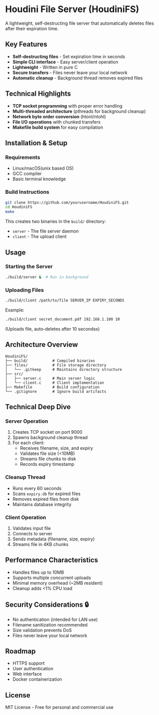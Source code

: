 # Houdini File Server (HoudiniFS) 
A lightweight, self-destructing file server that automatically deletes files after their expiration time.

## Key Features 

- **Self-destructing files** - Set expiration time in seconds
- **Simple CLI interface** - Easy server/client operation
- **Lightweight** - Written in pure C
- **Secure transfers** - Files never leave your local network
- **Automatic cleanup** - Background thread removes expired files

## Technical Highlights 

- **TCP socket programming** with proper error handling
- **Multi-threaded architecture** (pthreads for background cleanup)
- **Network byte order conversion** (htonl/ntohl)
- **File I/O operations** with chunked transfers
- **Makefile build system** for easy compilation

## Installation & Setup 

### Requirements
- Linux/macOS(unix based OS)
- GCC compiler
- Basic terminal knowledge

### Build Instructions
```bash
git clone https://github.com/yourusername/HoudiniFS.git
cd HoudiniFS
make
```

This creates two binaries in the `build/` directory:
* `server` - The file server daemon
* `client` - The upload client

## Usage 

### Starting the Server
```bash
./build/server &  # Run in background
```

### Uploading Files
```bash
./build/client /path/to/file SERVER_IP EXPIRY_SECONDS
```

Example:
```bash
./build/client secret_document.pdf 192.168.1.100 10
```

(Uploads file, auto-deletes after 10 secondss)

## Architecture Overview 
```
HoudiniFS/
├── build/           # Compiled binaries
├── files/           # File storage directory
│   └── .gitkeep     # Maintains directory structure
├── src/
│   ├── server.c     # Main server logic
│   └── client.c     # Client implementation
├── Makefile         # Build configuration
└── .gitignore       # Ignore build artifacts
```

## Technical Deep Dive 

### Server Operation
1. Creates TCP socket on port 9000
2. Spawns background cleanup thread
3. For each client:
   * Receives filename, size, and expiry
   * Validates file size (<10MB)
   * Streams file chunks to disk
   * Records expiry timestamp

### Cleanup Thread
* Runs every 60 seconds
* Scans `expiry.db` for expired files
* Removes expired files from disk
* Maintains database integrity

### Client Operation
1. Validates input file
2. Connects to server
3. Sends metadata (filename, size, expiry)
4. Streams file in 4KB chunks

## Performance Characteristics 
* Handles files up to 10MB
* Supports multiple concurrent uploads
* Minimal memory overhead (~2MB resident)
* Cleanup adds <1% CPU load

## Security Considerations 🔒
* No authentication (intended for LAN use)
* Filename sanitization recommended
* Size validation prevents DoS
* Files never leave your local network

## Roadmap 
* HTTPS support
* User authentication
* Web interface
* Docker containerization

## License 
MIT License - Free for personal and commercial use
